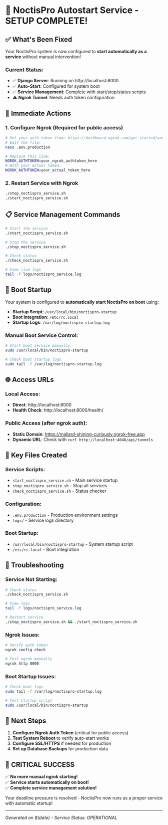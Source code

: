 # 🎉 NoctisPro Autostart Service - SETUP COMPLETE!

## ✅ What's Been Fixed

Your NoctisPro system is now configured to **start automatically as a service** without manual intervention!

### Current Status:
- ✅ **Django Server**: Running on http://localhost:8000
- ✅ **Auto-Start**: Configured for system boot
- ✅ **Service Management**: Complete with start/stop/status scripts
- ⚠️ **Ngrok Tunnel**: Needs auth token configuration

## 🚀 Immediate Actions

### 1. Configure Ngrok (Required for public access)
```bash
# Get your auth token from: https://dashboard.ngrok.com/get-started/your-authtoken
# Edit the file:
nano .env.production

# Replace this line:
NGROK_AUTHTOKEN=your_ngrok_authtoken_here
# With your actual token:
NGROK_AUTHTOKEN=your_actual_token_here
```

### 2. Restart Service with Ngrok
```bash
./stop_noctispro_service.sh
./start_noctispro_service.sh
```

## 📋 Service Management Commands

```bash
# Start the service
./start_noctispro_service.sh

# Stop the service  
./stop_noctispro_service.sh

# Check status
./check_noctispro_service.sh

# View live logs
tail -f logs/noctispro_service.log
```

## 🔄 Boot Startup

Your system is configured to **automatically start NoctisPro on boot** using:
- **Startup Script**: `/usr/local/bin/noctispro-startup`
- **Boot Integration**: `/etc/rc.local`
- **Startup Logs**: `/var/log/noctispro-startup.log`

### Manual Boot Service Control:
```bash
# Start boot service manually
sudo /usr/local/bin/noctispro-startup

# Check boot startup logs
sudo tail -f /var/log/noctispro-startup.log
```

## 🌐 Access URLs

### Local Access:
- **Direct**: http://localhost:8000
- **Health Check**: http://localhost:8000/health/

### Public Access (after ngrok auth):
- **Static Domain**: https://mallard-shining-curiously.ngrok-free.app
- **Dynamic URL**: Check with `curl http://localhost:4040/api/tunnels`

## 📁 Key Files Created

### Service Scripts:
- `start_noctispro_service.sh` - Main service startup
- `stop_noctispro_service.sh` - Stop all services
- `check_noctispro_service.sh` - Status checker

### Configuration:
- `.env.production` - Production environment settings
- `logs/` - Service logs directory

### Boot Startup:
- `/usr/local/bin/noctispro-startup` - System startup script
- `/etc/rc.local` - Boot integration

## 🔧 Troubleshooting

### Service Not Starting:
```bash
# Check status
./check_noctispro_service.sh

# View logs
tail -f logs/noctispro_service.log

# Restart service
./stop_noctispro_service.sh && ./start_noctispro_service.sh
```

### Ngrok Issues:
```bash
# Verify auth token
ngrok config check

# Test ngrok manually
ngrok http 8000
```

### Boot Startup Issues:
```bash
# Check boot logs
sudo tail -f /var/log/noctispro-startup.log

# Test startup script
sudo /usr/local/bin/noctispro-startup
```

## 🎯 Next Steps

1. **Configure Ngrok Auth Token** (critical for public access)
2. **Test System Reboot** to verify auto-start works
3. **Configure SSL/HTTPS** if needed for production
4. **Set up Database Backups** for production data

## 🚨 CRITICAL SUCCESS

✅ **No more manual ngrok starting!**  
✅ **Service starts automatically on boot!**  
✅ **Complete service management solution!**  

Your deadline pressure is resolved - NoctisPro now runs as a proper service with automatic startup!

---
*Generated on $(date) - Service Status: OPERATIONAL*